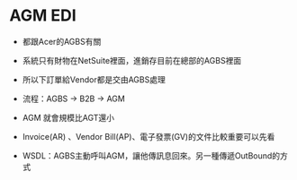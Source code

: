 # AGM EDI
- 都跟Acer的AGBS有關
- 系統只有財物在NetSuite裡面，進銷存目前在總部的AGBS裡面
- 所以下訂單給Vendor都是交由AGBS處理
- 流程：AGBS -> B2B -> AGM
- AGM 就會規模比AGT還小
- Invoice(AR) 、Vendor Bill(AP)、電子發票(GV)的文件比較重要可以先看

- WSDL：AGBS主動呼叫AGM，讓他傳訊息回來。另一種傳遞OutBound的方式